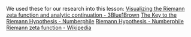 We used these for our research into this lesson:
[Visualizing the Riemann zeta function and analytic continuation - 3Blue1Brown](https://www.youtube.com/watch?v=sD0NjbwqlYw)
[The Key to the Riemann Hypothesis - Numberphile](https://www.youtube.com/watch?v=VTveQ1ndH1c)
[Riemann Hypothesis - Numberphile](https://www.youtube.com/watch?v=d6c6uIyieoo)
[Riemann zeta function - Wikipedia](https://en.wikipedia.org/wiki/Riemann_zeta_function)
